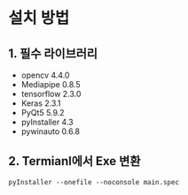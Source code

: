# 설치 방법

## 1. 필수 라이브러리
- opencv 4.4.0
- Mediapipe 0.8.5
- tensorflow 2.3.0
- Keras 2.3.1
- PyQt5 5.9.2
- pyInstaller 4.3
- pywinauto 0.6.8

## 2. Termianl에서 Exe 변환
`pyInstaller --onefile --noconsole main.spec`
